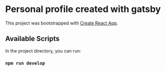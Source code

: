 # Personal profile created with gatsby

This project was bootstrapped with [Create React App](https://github.com/facebook/create-react-app).

## Available Scripts

In the project directory, you can run:

### `npm run develop`
